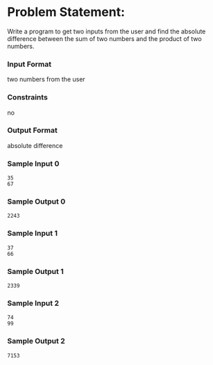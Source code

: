 # Problem Statement:

Write a program to get two inputs from the user and find the absolute difference between the sum of two numbers and the product of two numbers.

### Input Format

two numbers from the user

### Constraints

no

### Output Format

absolute difference

### Sample Input 0
```
35
67
```
### Sample Output 0
```
2243
```
### Sample Input 1
```
37
66
```
### Sample Output 1
```
2339
```
### Sample Input 2
```
74
99
```
### Sample Output 2
```
7153
```
